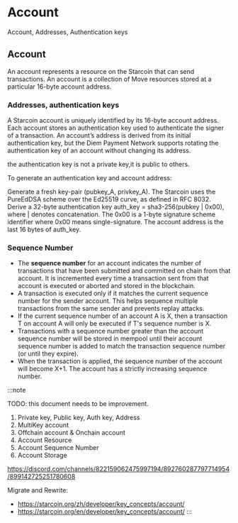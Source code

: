 # Account


Account, Addresses, Authentication keys


## Account
An account represents a resource on the Starcoin that can send transactions. An account is a collection of Move resources stored at a particular 16-byte account address.

### Addresses, authentication keys

A Starcoin account is uniquely identified by its 16-byte account address. Each account stores an authentication key used to authenticate the signer of a transaction. An account’s address is derived from its initial authentication key, but the Diem Payment Network supports rotating the authentication key of an account without changing its address.

the authentication key is not a private key,it is public to others.

To generate an authentication key and account address:

Generate a fresh key-pair (pubkey_A, privkey_A). The Starcoin uses the PureEdDSA scheme over the Ed25519 curve, as defined in RFC 8032.
Derive a 32-byte authentication key auth_key = sha3-256(pubkey | 0x00), where | denotes concatenation. The 0x00 is a 1-byte signature scheme identifier where 0x00 means single-signature.
The account address is the last 16 bytes of auth_key.

### Sequence Number

- The **sequence number** for an account indicates the number of transactions that have been submitted and committed on chain from that account. It is incremented every time a transaction sent from that account is executed or aborted and stored in the blockchain.
- A transaction is executed only if it matches the current sequence number for the sender account. This helps sequence multiple transactions from the same sender and prevents replay attacks.
- If the current sequence number of an account A is X, then a transaction T on account A will only be executed if T's sequence number is X.
- Transactions with a sequence number greater than the account sequence number will be stored in mempool until their account sequence number is added to match the transaction sequence number (or until they expire).
- When the transaction is applied, the sequence number of the account will become X+1. The account has a strictly increasing sequence number.



:::note

TODO: this document needs to be improvement.

1. Private key, Public key, Auth key, Address
2. MultiKey account
3. Offchain account & Onchain account
4. Account Resource
5. Account Sequence Number
6. Account Storage

https://discord.com/channels/822159062475997194/892760287797714954/899142725251780608


Migrate and Rewrite:

* https://starcoin.org/zh/developer/key_concepts/account/
* https://starcoin.org/en/developer/key_concepts/account/
:::

